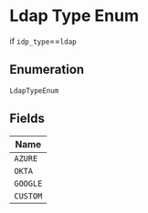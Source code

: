 
# Ldap Type Enum

if `idp_type`==`ldap`

## Enumeration

`LdapTypeEnum`

## Fields

| Name |
|  --- |
| `AZURE` |
| `OKTA` |
| `GOOGLE` |
| `CUSTOM` |

